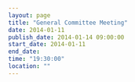```yaml
---
layout: page
title: "General Committee Meeting"
date: 2014-01-11
publish_date: 2014-01-14 09:00:00
start_date: 2014-01-11
end_date: 
time: "19:30:00"
location: ""
---
```


